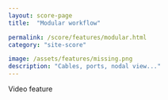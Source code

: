```yaml
---
layout: score-page
title:  "Modular workflow"

permalink: /score/features/modular.html
category: "site-score"

image: /assets/features/missing.png
description: "Cables, ports, nodal view..."
---
```


Video feature
